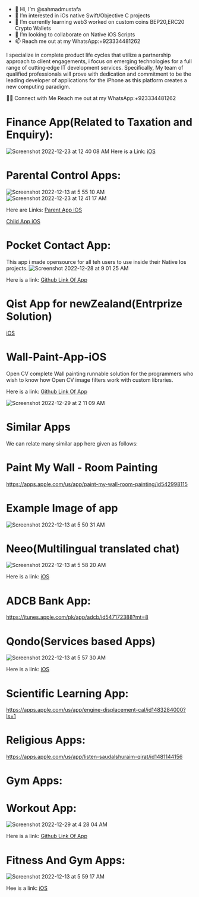 - 👋 Hi, I’m @sahmadmustafa
- 👀 I’m interested in iOs native Swift/Objective C projects
- 🌱 I’m currently learning web3 worked on custom coins BEP20,ERC20 Crypto Wallets
- 💞️ I’m looking to collaborate on Native iOS Scripts
- 📫 Reach me out at my WhatsApp:+923334481262

I specialize in complete product life cycles that utilize a partnership approach to client engagements, i focus on emerging technologies for a full range of cutting‐edge IT development services. Specifically, My team of qualified professionals will prove with dedication and commitment to be the leading developer of applications for the iPhone as this platform creates a new computing paradigm.



🤝🏻  Connect with Me
Reach me out at my WhatsApp:+923334481262
      
<!---

sahmadmustafa/sahmadmustafa is a ✨ special ✨ repository because its `README.md` (this file) appears on your GitHub profile.
You can click the Preview link to take a look at your changes.
--->
# Finance App(Related to Taxation and Enquiry):
![Screenshot 2022-12-23 at 12 40 08 AM](https://user-images.githubusercontent.com/25474407/209213465-f2ff6c93-e93c-43df-b826-d89dc701ff53.png)
Here is a Link:
[iOS](https://apps.apple.com/us/app/infotaxsquare/id6444351820)

# Parental Control Apps:

![Screenshot 2022-12-13 at 5 55 10 AM](https://user-images.githubusercontent.com/25474407/207199890-597cacec-d576-4980-ae0d-4eb68d81fffc.png)
![Screenshot 2022-12-23 at 12 41 17 AM](https://user-images.githubusercontent.com/25474407/209213595-7f538e41-085f-4630-a668-9736271fc8e4.png)

Here are Links:
[Parent App iOS](https://apps.apple.com/us/app/familytime-parental-controls/id981066103)

[Child App iOS](https://apps.apple.com/us/app/familytime-jr/id1002010477)

# Pocket Contact App:
This app i made opensource for all teh users to use inside their Native Ios projects.
![Screenshot 2022-12-28 at 9 01 25 AM](https://user-images.githubusercontent.com/25474407/209755365-c570f6c0-de28-475c-8a5b-98d56f0e39ce.png)

Here is a link:
[Github Link Of App](https://github.com/sahmadmustafa/Pocket-Contacts-Pro)



# Qist App for newZealand(Entrprize Solution)

[iOS](https://itunes.apple.com/nz/app/qist/id1023155477?mt=8)


# Wall-Paint-App-iOS
Open CV complete Wall painting runnable solution for the programmers who wish to know how Open CV image filters work with custom libraries.

Here is a link:
[Github Link Of App](https://github.com/sahmadmustafa/Wall-Paint-App-iOS)


![Screenshot 2022-12-29 at 2 11 09 AM](https://user-images.githubusercontent.com/25474407/209872667-e6220670-4ba7-4191-a715-ebf4cd1622c1.png)


# Similar Apps
We can relate many similar app here given as follows:
# Paint My Wall - Room Painting
https://apps.apple.com/us/app/paint-my-wall-room-painting/id542998115
# Example Image of app
![Screenshot 2022-12-13 at 5 50 31 AM](https://user-images.githubusercontent.com/25474407/207199426-3b1d2088-4be0-41ce-8e21-765e5c9f1d28.png)


# Neeo(Multilingual translated chat)

![Screenshot 2022-12-13 at 5 58 20 AM](https://user-images.githubusercontent.com/25474407/207200177-0dc5045f-d368-4cc3-ba42-569be074c548.png)

Here is a link:
[iOS](https://itunes.apple.com/az/app/neeo-free-chat-conversation-translation-calling-texting/id629518300?mt=8)

# ADCB Bank App:

https://itunes.apple.com/pk/app/adcb/id547172388?mt=8

# Qondo(Services based Apps)

![Screenshot 2022-12-13 at 5 57 30 AM](https://user-images.githubusercontent.com/25474407/207200074-255bf46e-d030-41ed-85ce-9c7c98c6c837.png)

Here is a link:
[iOS](https://itunes.apple.com/us/app/qondo/id1224486920?ls=1&mt=8)

# Scientific Learning App:

https://apps.apple.com/us/app/engine-displacement-cal/id1483284000?ls=1

# Religious Apps:
https://apps.apple.com/us/app/listen-saudalshuraim-qirat/id1481144156

# Gym Apps:
# Workout App:

![Screenshot 2022-12-29 at 4 28 04 AM](https://user-images.githubusercontent.com/25474407/209884653-90f87ac4-8949-4d8d-af8f-10aaccea5f2d.png)

Here is a link:
[Github Link Of App](https://github.com/sahmadmustafa/DailyFunWorkout)





# Fitness And Gym Apps:

![Screenshot 2022-12-13 at 5 59 17 AM](https://user-images.githubusercontent.com/25474407/207200309-3d459246-260d-4cda-9a34-f7cf5fb9888a.png)

Hee is a link:
[iOS](https://apps.apple.com/us/app/daily-fun-workout/id1481714059)


